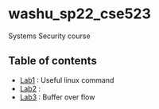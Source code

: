 # washu_sp22_cse523
Systems Security course

## Table of contents
* [Lab1](https://github.com/kbckbc/washu_sp22_cse523/blob/main/lab1.md) : Useful linux command
* [Lab2](https://github.com/kbckbc/washu_sp22_cse523/blob/main/lab2.md) : 
* [Lab3](https://github.com/kbckbc/washu_sp22_cse523/blob/main/lab3.md) : Buffer over flow

